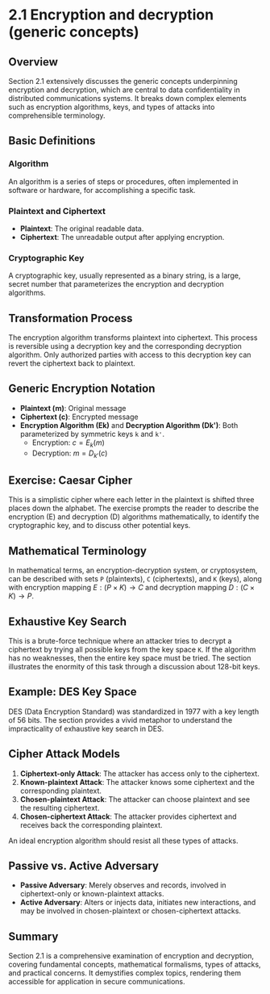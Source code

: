 # 2.1 Encryption and decryption (generic concepts)

## Overview

Section 2.1 extensively discusses the generic concepts underpinning encryption and decryption, which are central to data confidentiality in distributed communications systems. It breaks down complex elements such as encryption algorithms, keys, and types of attacks into comprehensible terminology.

## Basic Definitions

### Algorithm
An algorithm is a series of steps or procedures, often implemented in software or hardware, for accomplishing a specific task.

### Plaintext and Ciphertext
- **Plaintext**: The original readable data.
- **Ciphertext**: The unreadable output after applying encryption.

### Cryptographic Key
A cryptographic key, usually represented as a binary string, is a large, secret number that parameterizes the encryption and decryption algorithms.

## Transformation Process

The encryption algorithm transforms plaintext into ciphertext. This process is reversible using a decryption key and the corresponding decryption algorithm. Only authorized parties with access to this decryption key can revert the ciphertext back to plaintext.

## Generic Encryption Notation

- **Plaintext (m)**: Original message
- **Ciphertext (c)**: Encrypted message
- **Encryption Algorithm (Ek)** and **Decryption Algorithm (Dk')**: Both parameterized by symmetric keys `k` and `k'`.
  - Encryption: $c = E_k(m)$
  - Decryption: $m = D_{k'}(c)$

## Exercise: Caesar Cipher

This is a simplistic cipher where each letter in the plaintext is shifted three places down the alphabet. The exercise prompts the reader to describe the encryption (E) and decryption (D) algorithms mathematically, to identify the cryptographic key, and to discuss other potential keys.

## Mathematical Terminology

In mathematical terms, an encryption-decryption system, or cryptosystem, can be described with sets `P` (plaintexts), `C` (ciphertexts), and `K` (keys), along with encryption mapping $E: (P \times K) \to C$ and decryption mapping $D: (C \times K) \to P$.

## Exhaustive Key Search

This is a brute-force technique where an attacker tries to decrypt a ciphertext by trying all possible keys from the key space `K`. If the algorithm has no weaknesses, then the entire key space must be tried. The section illustrates the enormity of this task through a discussion about 128-bit keys.

## Example: DES Key Space

DES (Data Encryption Standard) was standardized in 1977 with a key length of 56 bits. The section provides a vivid metaphor to understand the impracticality of exhaustive key search in DES.

## Cipher Attack Models

1. **Ciphertext-only Attack**: The attacker has access only to the ciphertext.
2. **Known-plaintext Attack**: The attacker knows some ciphertext and the corresponding plaintext.
3. **Chosen-plaintext Attack**: The attacker can choose plaintext and see the resulting ciphertext.
4. **Chosen-ciphertext Attack**: The attacker provides ciphertext and receives back the corresponding plaintext.

An ideal encryption algorithm should resist all these types of attacks.

## Passive vs. Active Adversary

- **Passive Adversary**: Merely observes and records, involved in ciphertext-only or known-plaintext attacks.
- **Active Adversary**: Alters or injects data, initiates new interactions, and may be involved in chosen-plaintext or chosen-ciphertext attacks.

## Summary

Section 2.1 is a comprehensive examination of encryption and decryption, covering fundamental concepts, mathematical formalisms, types of attacks, and practical concerns. It demystifies complex topics, rendering them accessible for application in secure communications.
